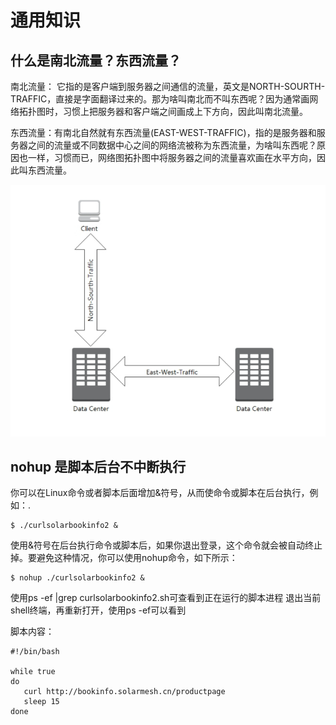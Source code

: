 # 通用知识

## 什么是南北流量？东西流量？

南北流量： 它指的是客户端到服务器之间通信的流量，英文是NORTH-SOURTH-TRAFFIC，直接是字面翻译过来的。那为啥叫南北而不叫东西呢？因为通常画网络拓扑图时，习惯上把服务器和客户端之间画成上下方向，因此叫南北流量。

东西流量：有南北自然就有东西流量(EAST-WEST-TRAFFIC)，指的是服务器和服务器之间的流量或不同数据中心之间的网络流被称为东西流量，为啥叫东西呢？原因也一样，习惯而已，网络图拓扑图中将服务器之间的流量喜欢画在水平方向，因此叫东西流量。

![east-west](../images/east-west.png)

## nohup 是脚本后台不中断执行

你可以在Linux命令或者脚本后面增加&符号，从而使命令或脚本在后台执行，例如：.
```shell
$ ./curlsolarbookinfo2 &
```
使用&符号在后台执行命令或脚本后，如果你退出登录，这个命令就会被自动终止掉。要避免这种情况，你可以使用nohup命令，如下所示：
```shell
$ nohup ./curlsolarbookinfo2 &
```

使用ps -ef |grep curlsolarbookinfo2.sh可查看到正在运行的脚本进程
退出当前shell终端，再重新打开，使用ps -ef可以看到

脚本内容：
```shell
#!/bin/bash 

while true
do 
   curl http://bookinfo.solarmesh.cn/productpage
   sleep 15
done 

```
